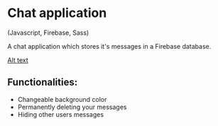 # Chat application
(Javascript, Firebase, Sass)

A chat application which stores it's messages in a Firebase database.

[Alt text](public/chatScreenshot.png)

## Functionalities:
- Changeable background color
- Permanently deleting your messages
- Hiding other users messages
